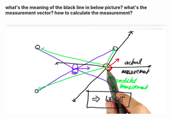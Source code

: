 
**what's the meaning of the black line in below picture? what's the measurement vector? how to calculate the measurement?**

![the weight](./imgs/1.png)
---
